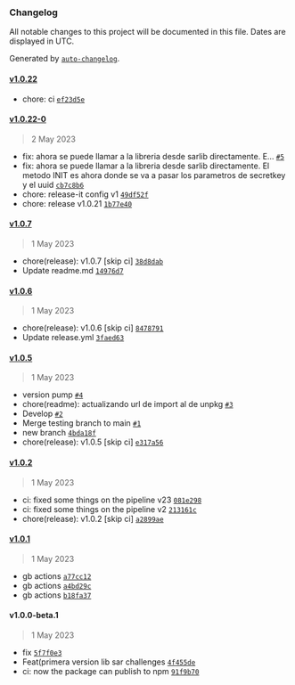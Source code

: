 ### Changelog

All notable changes to this project will be documented in this file. Dates are displayed in UTC.

Generated by [`auto-changelog`](https://github.com/CookPete/auto-changelog).

#### [v1.0.22](https://github.com/AccentioStudios/quinientas_historias_challenge_sar_lib/compare/v1.0.22-0...v1.0.22)

- chore: ci [`ef23d5e`](https://github.com/AccentioStudios/quinientas_historias_challenge_sar_lib/commit/ef23d5eb966080ede8fd2b2348839868686cfc70)

#### [v1.0.22-0](https://github.com/AccentioStudios/quinientas_historias_challenge_sar_lib/compare/v1.0.7...v1.0.22-0)

> 2 May 2023

- fix: ahora se puede llamar a la libreria desde sarlib directamente. E… [`#5`](https://github.com/AccentioStudios/quinientas_historias_challenge_sar_lib/pull/5)
- fix: ahora se puede llamar a la libreria desde sarlib directamente. El metodo INIT es ahora donde se va a pasar los parametros de secretkey y el uuid [`cb7c8b6`](https://github.com/AccentioStudios/quinientas_historias_challenge_sar_lib/commit/cb7c8b684a8b5c3c74ce5bb68fb9196923ceb7ef)
- chore: release-it config v1 [`49df52f`](https://github.com/AccentioStudios/quinientas_historias_challenge_sar_lib/commit/49df52fa3213722e82fbca7d6423cc03c908d58b)
- chore: release v1.0.21 [`1b77e40`](https://github.com/AccentioStudios/quinientas_historias_challenge_sar_lib/commit/1b77e40a1cdc4270bdfb6521854525dd6b4f57f8)

#### [v1.0.7](https://github.com/AccentioStudios/quinientas_historias_challenge_sar_lib/compare/v1.0.6...v1.0.7)

> 1 May 2023

- chore(release): v1.0.7 [skip ci] [`38d8dab`](https://github.com/AccentioStudios/quinientas_historias_challenge_sar_lib/commit/38d8dabc816d6bf172db66647d9aed2699fa6654)
- Update readme.md [`14976d7`](https://github.com/AccentioStudios/quinientas_historias_challenge_sar_lib/commit/14976d786f2d3dd773539a0554be2d900a4a7bbf)

#### [v1.0.6](https://github.com/AccentioStudios/quinientas_historias_challenge_sar_lib/compare/v1.0.5...v1.0.6)

> 1 May 2023

- chore(release): v1.0.6 [skip ci] [`8478791`](https://github.com/AccentioStudios/quinientas_historias_challenge_sar_lib/commit/8478791fd84926dbc07d63976a32e2c1012dfd3c)
- Update release.yml [`3faed63`](https://github.com/AccentioStudios/quinientas_historias_challenge_sar_lib/commit/3faed63bee7188a21e72d6c4d2bcb1d04715a72b)

#### [v1.0.5](https://github.com/AccentioStudios/quinientas_historias_challenge_sar_lib/compare/v1.0.2...v1.0.5)

> 1 May 2023

- version pump [`#4`](https://github.com/AccentioStudios/quinientas_historias_challenge_sar_lib/pull/4)
- chore(readme): actualizando url de import al de unpkg [`#3`](https://github.com/AccentioStudios/quinientas_historias_challenge_sar_lib/pull/3)
- Develop [`#2`](https://github.com/AccentioStudios/quinientas_historias_challenge_sar_lib/pull/2)
- Merge testing branch to main [`#1`](https://github.com/AccentioStudios/quinientas_historias_challenge_sar_lib/pull/1)
- new branch [`4bda18f`](https://github.com/AccentioStudios/quinientas_historias_challenge_sar_lib/commit/4bda18f503c83f80eeaffacca1b427ebb3efadf3)
- chore(release): v1.0.5 [skip ci] [`e317a56`](https://github.com/AccentioStudios/quinientas_historias_challenge_sar_lib/commit/e317a56273fffeb6d912f48419dc5dc8783b9070)

#### [v1.0.2](https://github.com/AccentioStudios/quinientas_historias_challenge_sar_lib/compare/v1.0.1...v1.0.2)

> 1 May 2023

- ci: fixed some things on the pipeline v23 [`081e298`](https://github.com/AccentioStudios/quinientas_historias_challenge_sar_lib/commit/081e2988bf7154944b591bed7e9039b98136fae7)
- ci: fixed some things on the pipeline v2 [`213161c`](https://github.com/AccentioStudios/quinientas_historias_challenge_sar_lib/commit/213161ce51ecded7099d32b7329da59194b08b9d)
- chore(release): v1.0.2 [skip ci] [`a2899ae`](https://github.com/AccentioStudios/quinientas_historias_challenge_sar_lib/commit/a2899aed144d4ffd7686993e0d913f20a507e12d)

#### [v1.0.1](https://github.com/AccentioStudios/quinientas_historias_challenge_sar_lib/compare/v1.0.0-beta.1...v1.0.1)

> 1 May 2023

- gb actions [`a77cc12`](https://github.com/AccentioStudios/quinientas_historias_challenge_sar_lib/commit/a77cc12e67303195619f64f0af7bb369d48fe03c)
- gb actions [`a4bd29c`](https://github.com/AccentioStudios/quinientas_historias_challenge_sar_lib/commit/a4bd29c582955f168516acebfec19385550ab2c0)
- gb actions [`b18fa37`](https://github.com/AccentioStudios/quinientas_historias_challenge_sar_lib/commit/b18fa375bf24ed17541fcb36f37248ef93d26fcd)

#### v1.0.0-beta.1

> 1 May 2023

- fix [`5f7f0e3`](https://github.com/AccentioStudios/quinientas_historias_challenge_sar_lib/commit/5f7f0e33dc0d066b8ba06f7627f1a44b4bf2df1f)
- Feat(primera version lib sar challenges [`4f455de`](https://github.com/AccentioStudios/quinientas_historias_challenge_sar_lib/commit/4f455deb2e8b5ee839fe25a10bb83641c0c69feb)
- ci: now the package can publish to npm [`91f9b70`](https://github.com/AccentioStudios/quinientas_historias_challenge_sar_lib/commit/91f9b7085de16b0fc3eb78658da0845b67577fa8)
